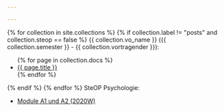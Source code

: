 ```yaml
---

---
```


{% for collection in site.collections %}
  {% if collection.label != "posts" and collection.steop == false %}
  {{ collection.vo_name }} ({{ collection.semester }} - {{ collection.vortragender }}):
  <ul>
    {% for page in collection.docs %}
      <li><a href="{{ page.url | relative_url }}">{{ page.title }}</a></li>
    {% endfor %}
  </ul>
  {% endif %}
{% endfor %}
SteOP Psychologie:
<ul>
<li><a href="{{ "steop" | relative_url }}">Module A1 und A2 (2020W)</a>
</li>
</ul>
